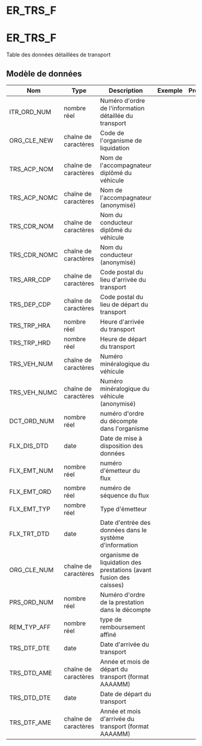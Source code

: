 # ER_TRS_F

<!-- ATTENTION : Ne pas supprimer ou modifier la ligne ci-dessous -->
# ER_TRS_F

Table des données détaillées de transport


## Modèle de données

|Nom|Type|Description|Exemple|Propriétés|
|-|-|-|-|-|
|ITR_ORD_NUM|nombre réel|Numéro d'ordre de l'information détaillée du transport|||
|ORG_CLE_NEW|chaîne de caractères|Code de l'organisme de liquidation|||
|TRS_ACP_NOM|chaîne de caractères|Nom de l'accompagnateur diplômé du véhicule|||
|TRS_ACP_NOMC|chaîne de caractères|Nom de l'accompagnateur (anonymisé)|||
|TRS_CDR_NOM|chaîne de caractères|Nom du conducteur diplômé du véhicule|||
|TRS_CDR_NOMC|chaîne de caractères|Nom du conducteur (anonymisé)|||
|TRS_ARR_CDP|chaîne de caractères|Code postal du lieu d'arrivée du transport|||
|TRS_DEP_CDP|chaîne de caractères|Code postal du lieu de départ du transport|||
|TRS_TRP_HRA|nombre réel|Heure d'arrivée du transport|||
|TRS_TRP_HRD|nombre réel|Heure de départ du transport|||
|TRS_VEH_NUM|chaîne de caractères|Numéro minéralogique du véhicule|||
|TRS_VEH_NUMC|chaîne de caractères|Numéro minéralogique du véhicule (anonymisé)|||
|DCT_ORD_NUM|nombre réel|numéro d'ordre du décompte dans l'organisme|||
|FLX_DIS_DTD|date|Date de mise à disposition des données|||
|FLX_EMT_NUM|nombre réel|numéro d'émetteur du flux|||
|FLX_EMT_ORD|nombre réel|numéro de séquence du flux|||
|FLX_EMT_TYP|nombre réel|Type d'émetteur|||
|FLX_TRT_DTD|date|Date d'entrée des données dans le système d'information|||
|ORG_CLE_NUM|chaîne de caractères|organisme de liquidation des prestations (avant fusion des caisses)|||
|PRS_ORD_NUM|nombre réel|Numéro d'ordre de la prestation dans le décompte|||
|REM_TYP_AFF|nombre réel|type de remboursement affiné|||
|TRS_DTF_DTE|date|Date d'arrivée du transport|||
|TRS_DTD_AME|chaîne de caractères|Année et mois de départ du transport (format AAAAMM)|||
|TRS_DTD_DTE|date|Date de départ du transport|||
|TRS_DTF_AME|chaîne de caractères|Année et mois d'arrivée du transport (format AAAAMM)|||

<!-- ATTENTION : Ne pas supprimer ou modifier la ligne ci-dessus -->
